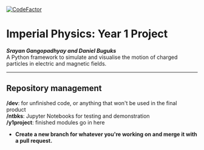 [![CodeFactor](https://www.codefactor.io/repository/github/sgango/y1-project/badge?s=3379d2c96618c35ee74140bce62f972780f0a727)](https://www.codefactor.io/repository/github/sgango/y1-project)

# Imperial Physics: Year 1 Project

***Srayan Gangopadhyay and Daniel Buguks***  
A Python framework to simulate and visualise the motion of charged particles in electric and magnetic fields.  

---

## Repository management

**/dev**: for unfinished code, or anything that won't be used in the final product  
**/ntbks**: Jupyter Notebooks for testing and demonstration  
**/y1project**: finished modules go in here

- **Create a new branch for whatever you're working on and merge it with a pull request.**
